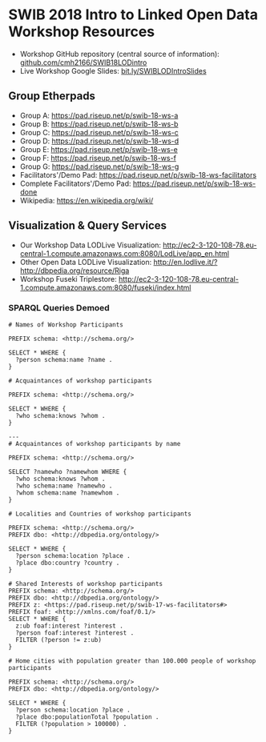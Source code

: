 # SWIB 2018 Intro to Linked Open Data Workshop Resources

- Workshop GitHub repository (central source of information): [github.com/cmh2166/SWIB18LODintro](https://github.com/cmh2166/SWIB18LODintro)
- Live Workshop Google Slides: [bit.ly/SWIBLODIntroSlides](http://bit.ly/SWIBLODIntroSlides)

## Group Etherpads

- Group A: https://pad.riseup.net/p/swib-18-ws-a
- Group B: https://pad.riseup.net/p/swib-18-ws-b
- Group C: https://pad.riseup.net/p/swib-18-ws-c
- Group D: https://pad.riseup.net/p/swib-18-ws-d
- Group E: https://pad.riseup.net/p/swib-18-ws-e
- Group F: https://pad.riseup.net/p/swib-18-ws-f
- Group G: https://pad.riseup.net/p/swib-18-ws-g
- Facilitators'/Demo Pad: https://pad.riseup.net/p/swib-18-ws-facilitators
- Complete Facilitators'/Demo Pad: https://pad.riseup.net/p/swib-18-ws-done
- Wikipedia: https://en.wikipedia.org/wiki/

## Visualization & Query Services

- Our Workshop Data LODLive Visualization: http://ec2-3-120-108-78.eu-central-1.compute.amazonaws.com:8080/LodLive/app_en.html
- Other Open Data LODLive Visualization: http://en.lodlive.it/?http://dbpedia.org/resource/Riga
- Workshop Fuseki Triplestore: http://ec2-3-120-108-78.eu-central-1.compute.amazonaws.com:8080/fuseki/index.html

### SPARQL Queries Demoed

```
# Names of Workshop Participants

PREFIX schema: <http://schema.org/>

SELECT * WHERE {
  ?person schema:name ?name .
}
```

```
# Acquaintances of workshop participants

PREFIX schema: <http://schema.org/>

SELECT * WHERE {
  ?who schema:knows ?whom .
}
```

```
---
# Acquaintances of workshop participants by name

PREFIX schema: <http://schema.org/>

SELECT ?namewho ?namewhom WHERE {
  ?who schema:knows ?whom .
  ?who schema:name ?namewho .
  ?whom schema:name ?namewhom .
}
```

```
# Localities and Countries of workshop participants

PREFIX schema: <http://schema.org/>
PREFIX dbo: <http://dbpedia.org/ontology/>

SELECT * WHERE {
  ?person schema:location ?place .
  ?place dbo:country ?country .
}
```

```
# Shared Interests of workshop participants
PREFIX schema: <http://schema.org/>
PREFIX dbo: <http://dbpedia.org/ontology/>
PREFIX z: <https://pad.riseup.net/p/swib-17-ws-facilitators#>
PREFIX foaf: <http://xmlns.com/foaf/0.1/>
SELECT * WHERE {
  z:ub foaf:interest ?interest .
  ?person foaf:interest ?interest .
  FILTER (?person != z:ub)
}
```

```
# Home cities with population greater than 100.000 people of workshop participants

PREFIX schema: <http://schema.org/>
PREFIX dbo: <http://dbpedia.org/ontology/>

SELECT * WHERE {
  ?person schema:location ?place .
  ?place dbo:populationTotal ?population .
  FILTER (?population > 100000) .
}
```
